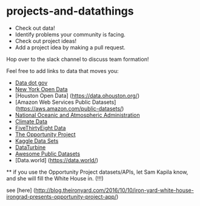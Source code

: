 # projects-and-datathings

* Check out data!
* Identify problems your community is facing.
* Check out project ideas!
* Add a project idea by making a pull request.

Hop over to the slack channel to discuss team formation!

Feel free to add links to data that moves you:

* [Data dot gov](https://www.data.gov/)
* [New York Open Data](https://nycopendata.socrata.com/)
* [Houston Open Data] (https://data.ohouston.org/)
* [Amazon Web Services Public Datasets] (https://aws.amazon.com/public-datasets/)
* [National Oceanic and Atmospheric Administration](https://www.ncdc.noaa.gov/)
* [Climate Data](https://www.climate.gov/maps-data)
* [FiveThirtyEight Data](https://github.com/fivethirtyeight/data)
* [The Opportunity Project](http://opportunity.census.gov/)
* [Kaggle Data Sets](https://www.kaggle.com/datasets)
* [DataTurbine](http://dataturbine.org/)
* [Awesome Public Datasets](https://github.com/caesar0301/awesome-public-datasets)
* [Data.world] (https://data.world/)



** if you use the Opportunity Project datasets/APIs, let Sam Kapila know, and she will fill the White House in. (!!!) 

see [here] (http://blog.theironyard.com/2016/10/10/iron-yard-white-house-irongrad-presents-opportunity-project-app/)

